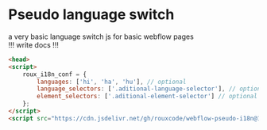 # Pseudo language switch
a very basic language switch js for basic webflow pages  
!!! write docs !!!
```html
<head>
<script>
    roux_i18n_conf = {
        languages: ['hi', 'ha', 'hu'], // optional
        language_selectors: ['.aditional-language-selector'], // optional
        element_selectors: ['.aditional-element-selector'] // optional
    };
</script>
<script src="https://cdn.jsdelivr.net/gh/rouxcode/webflow-pseudo-i18n@1/dist/roux-i18n.js"></script>
```